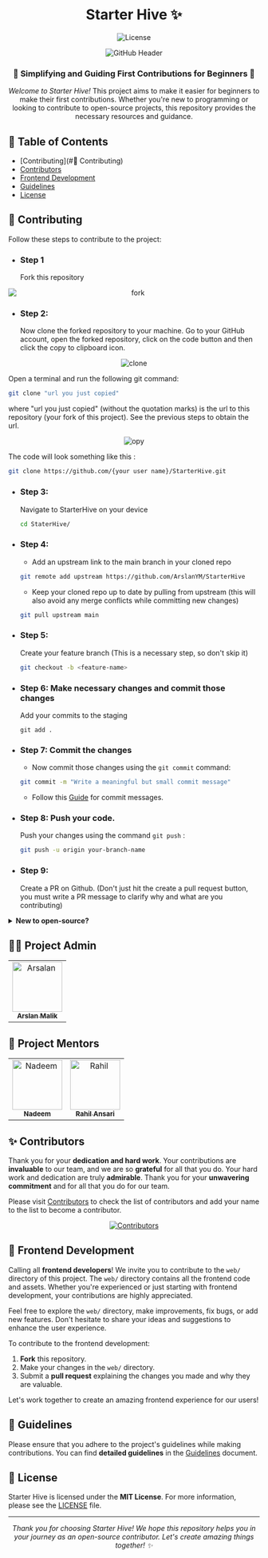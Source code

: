 <h1 align="center">Starter Hive ✨</h1>

<p align="center">
  <img src="https://img.shields.io/github/license/ArslanYM/StarterHive" alt="License">
</p>

<p align="center">
  <img src="https://github.com/ArslanYM/StarterHive/assets/104521101/df4450df-4c47-475c-b369-53353c8ce17f" alt="GitHub Header">
</p>

<h3 align="center"><strong>🚀 Simplifying and Guiding First Contributions for Beginners 🚀</strong></h3>

<p align="center"><em>Welcome to Starter Hive!</em> This project aims to make it easier for beginners to make their first contributions. Whether you're new to programming or looking to contribute to open-source projects, this repository provides the necessary resources and guidance.</p>

## 📖 Table of Contents

- [Contributing](#🤝 Contributing)
- [Contributors](#✨-contributors)
- [Frontend Development](#🎨-frontend-development)
- [Guidelines](#📝-guidelines)
- [License](#📄-license)

## 🤝 Contributing

Follow these steps to contribute to the project:

- ### Step 1

  Fork this repository
<p align="center">
  <img src="https://github.com/ArslanYM/StarterHive/assets/104521101/b2863384-753d-448b-9c8f-cc2122121c2b" alt="fork" style="display: block; margin: 0 auto;">
</p>

- ### Step 2:

  Now clone the forked repository to your machine. Go to your GitHub account, open the forked repository, click on the code button and then click the copy to clipboard icon.

<p align="center">
  <img src="https://github.com/ArslanYM/StarterHive/assets/104521101/ffe2cb3b-d7e9-41fb-a7e6-8f5ca9d50dd0" alt="clone">
</p>

Open a terminal and run the following git command:

```bash
git clone "url you just copied"
```

where "url you just copied" (without the quotation marks) is the url to this repository (your fork of this project). See the previous steps to obtain the url.

<p align="center">
  <img src="https://github.com/ArslanYM/StarterHive/assets/104521101/5947298f-dd52-478c-9cd9-f22791eea4a5" alt="opy">
</p>

The code will look something like this :

```bash
git clone https://github.com/{your user name}/StarterHive.git
```

- ### Step 3:

  Navigate to StarterHive on your device

  ```bash
  cd StaterHive/
  ```

- ### Step 4:

  - Add an upstream link to the main branch in your cloned repo

  ```bash
  git remote add upstream https://github.com/ArslanYM/StarterHive
  ```

  - Keep your cloned repo up to date by pulling from upstream (this will also avoid any merge conflicts while committing new changes)

  ```bash
  git pull upstream main
  ```

- ### Step 5:

  Create your feature branch (This is a necessary step, so don't skip it)

  ```bash
  git checkout -b <feature-name>
  ```

- ### Step 6: Make necessary changes and commit those changes

  Add your commits to the staging

  ```
  git add .
  ```

- ### Step 7: Commit the changes

  - Now commit those changes using the `git commit` command:

  ```bash
  git commit -m "Write a meaningful but small commit message"
  ```

  - Follow this [Guide](https://gist.github.com/tonibardina/9290fbc7d605b4f86919426e614fe692) for commit messages.

- ### Step 8: Push your code.

  Push your changes using the command `git push` :

  ```bash
  git push -u origin your-branch-name
  ```

- ### Step 9:

  Create a PR on Github. (Don't just hit the create a pull request button, you must write a PR message to clarify why and what are you contributing)

<details>

<summary> <b>New to open-source?</b>
</summary>

You can also contribute to this project if you are new to open source:

- [Check out the `CONTRIBUTORS.md` file to get started](CONTRIBUTORS.md)

</details>

## 🧑‍💼 Project Admin

<table align=center >
  <tr>
    <td align="center">
      <a href="https://github.com/ArslanYM">
        <img alt="Arsalan" src="https://github.com/ArslanYM.png" width="100px;">
        <br>
        <sub>
          <b>
            Arslan Malik
          </b>
        </sub>
      </a>
      <br>
    </td> 
  </tr>
</table>

## 👥 Project Mentors

<table align=center>
  <tr>
    <td align="center">
      <a href="https://github.com/nadeem099">
        <img alt="Nadeem" src="https://github.com/nadeem099.png" width="100px;">
        <br>
        <sub>
          <b>
              Nadeem 
          </b>
        </sub>
      </a>
      <br>
    </td>
    <td align="center">
      <a href="https://github.com/rahilansari261">
        <img alt="Rahil" src="https://github.com/rahilansari261.png" width="100px;">
        <br>
        <sub>
          <b>
              Rahil Ansari  
          </b>
        </sub>
      </a>
      <br>
    </td>
  </tr>
</table>

## ✨ Contributors

Thank you for your <strong>dedication and hard work</strong>. Your contributions are <strong>invaluable</strong> to our team, and we are so <strong>grateful</strong> for all that you do. Your hard work and dedication are truly <strong>admirable</strong>. Thank you for your <strong>unwavering commitment</strong> and for all that you do for our team.

Please visit [Contributors](/CONTRIBUTORS.md) to check the list of contributors and add your name to the list to become a contributor.

<p align="center">
  <a href="https://github.com/ArslanYM/StarterHive/graphs/contributors">
    <img src="https://contrib.rocks/image?repo=ArslanYM/StarterHive" alt="Contributors" />
  </a>
</p>

## 🎨 Frontend Development

Calling all <strong>frontend developers</strong>! We invite you to contribute to the `web/` directory of this project. The `web/` directory contains all the frontend code and assets. Whether you're experienced or just starting with frontend development, your contributions are highly appreciated.

Feel free to explore the `web/` directory, make improvements, fix bugs, or add new features. Don't hesitate to share your ideas and suggestions to enhance the user experience.

To contribute to the frontend development:

1. <strong>Fork</strong> this repository.
2. Make your changes in the `web/` directory.
3. Submit a <strong>pull request</strong> explaining the changes you made and why they are valuable.

Let's work together to create an amazing frontend experience for our users!

## 📝 Guidelines

Please ensure that you adhere to the project's guidelines while making contributions. You can find <strong>detailed guidelines</strong> in the [Guidelines](GUIDELINES.md) document.

## 📄 License

Starter Hive is licensed under the <strong>MIT License</strong>. For more information, please see the [LICENSE](https://github.com/ArslanYM/StarterHive/blob/main/LICENSE) file.

---

<p align="center">
  <em>Thank you for choosing Starter Hive! We hope this repository helps you in your journey as an open-source contributor. Let's create amazing things together! ✨</em>
</p>
